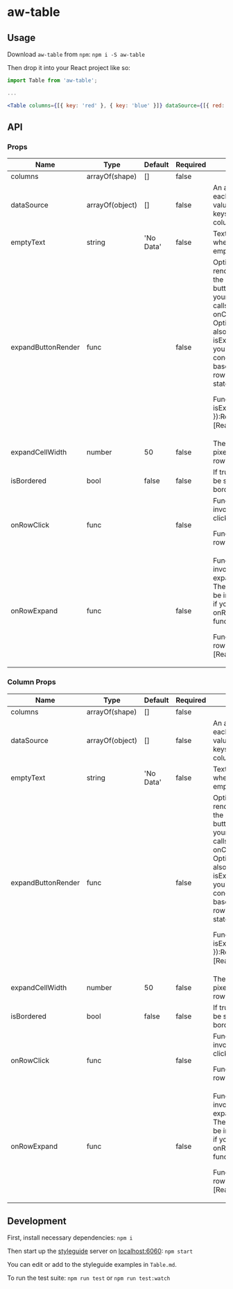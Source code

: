 # aw-table

## Usage

Download `aw-table` from `npm`:
`npm i -S aw-table`

Then drop it into your React project like so:

```jsx
import Table from 'aw-table';

...

<Table columns={[{ key: 'red' }, { key: 'blue' }]} dataSource={[{ red: true, blue: false }, { red: false, blue: true }]} />
```

## API

### Props

<table class="table table-bordered table-striped">
  <thead>
    <tr>
      <th style="width: 125px;">Name</th>
      <th style="width: 75px;">Type</th>
      <th>Default</th>
      <th style="width: 75px;">Required</th>
      <th>Description</th>
    </tr>
  </thead>
  <tbody>
    <tr><td>columns</td><td>arrayOf(shape)</td><td>[]</td><td>false</td><td></td></tr><tr><td>dataSource</td><td>arrayOf(object)</td><td>[]</td><td>false</td><td>An array of objects, each containing key-value pairs, where the keys correspond to column keys</td></tr><tr><td>emptyText</td><td>string</td><td>'No Data'</td><td>false</td><td>Text to be displayed when dataSource is empty or undefined</td></tr><tr><td>expandButtonRender</td><td>func</td><td></td><td>false</td><td>Optional custom render to be used for the row expand button.
Make sure your custom node calls the provided onClick function.
Optionally, you can also use the provided isExpanded boolean if you'd like to conditionally render based on the current row's isExpanded state

Function({ onClick, isExpanded }):ReactNode|[ReactNode]</td></tr><tr><td>expandCellWidth</td><td>number</td><td>50</td><td>false</td><td>The [fixed] width (in pixels) of the expand row button cell.</td></tr><tr><td>isBordered</td><td>bool</td><td>false</td><td>false</td><td>If true, the table will be styled with borders.</td></tr><tr><td>onRowClick</td><td>func</td><td></td><td>false</td><td>Function to be invoked when a row is clicked.

Function(rowData, rowIndex):void</td></tr><tr><td>onRowExpand</td><td>func</td><td></td><td>false</td><td>Function to be invoked when a row expand icon is clicked
The expand icon will be included by default if you provide an onRowExpand function.

Function(rowData, rowIndex):ReactNode|[ReactNode]</td></tr>

  </tbody>
</table>

### Column Props

<table class="table table-bordered table-striped">
  <thead>
    <tr>
      <th style="width: 125px;">Name</th>
      <th style="width: 75px;">Type</th>
      <th>Default</th>
      <th style="width: 75px;">Required</th>
      <th>Description</th>
    </tr>
  </thead>
  <tbody>
    <tr><td>columns</td><td>arrayOf(shape)</td><td>[]</td><td>false</td><td></td></tr><tr><td>dataSource</td><td>arrayOf(object)</td><td>[]</td><td>false</td><td>An array of objects, each containing key-value pairs, where the keys correspond to column keys</td></tr><tr><td>emptyText</td><td>string</td><td>'No Data'</td><td>false</td><td>Text to be displayed when dataSource is empty or undefined</td></tr><tr><td>expandButtonRender</td><td>func</td><td></td><td>false</td><td>Optional custom render to be used for the row expand button.
Make sure your custom node calls the provided onClick function.
Optionally, you can also use the provided isExpanded boolean if you'd like to conditionally render based on the current row's isExpanded state

Function({ onClick, isExpanded }):ReactNode|[ReactNode]</td></tr><tr><td>expandCellWidth</td><td>number</td><td>50</td><td>false</td><td>The [fixed] width (in pixels) of the expand row button cell.</td></tr><tr><td>isBordered</td><td>bool</td><td>false</td><td>false</td><td>If true, the table will be styled with borders.</td></tr><tr><td>onRowClick</td><td>func</td><td></td><td>false</td><td>Function to be invoked when a row is clicked.

Function(rowData, rowIndex):void</td></tr><tr><td>onRowExpand</td><td>func</td><td></td><td>false</td><td>Function to be invoked when a row expand icon is clicked
The expand icon will be included by default if you provide an onRowExpand function.

Function(rowData, rowIndex):ReactNode|[ReactNode]</td></tr>

  </tbody>
</table>

## Development

First, install necessary dependencies:
`npm i`

Then start up the [styleguide](https://github.com/styleguidist/react-styleguidist) server on [localhost:6060](http://localhost:6060):
`npm start`

You can edit or add to the styleguide examples in `Table.md`.

To run the test suite:
`npm run test`
or
`npm run test:watch`

